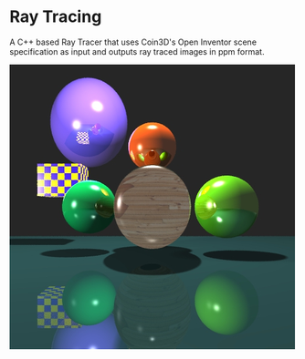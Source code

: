 # Ray Tracing
A C++ based Ray Tracer that uses Coin3D's Open Inventor scene specification as input and outputs ray traced images in ppm format. 

![plot](./img/complex_scene.jpg)
